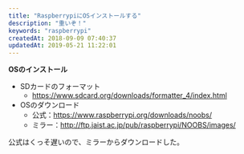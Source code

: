 ```yaml
---
title: "RaspberrypiにOSインストールする"
description: "重いぞ！"
keywords: "raspberrypi"
createdAt: 2018-09-09 07:40:37
updatedAt: 2019-05-21 11:22:01
---
```


**OSのインストール**

* SDカードのフォーマット
    * https://www.sdcard.org/downloads/formatter_4/index.html
* OSのダウンロード
    * 公式：https://www.raspberrypi.org/downloads/noobs/
    * ミラー：http://ftp.jaist.ac.jp/pub/raspberrypi/NOOBS/images/

公式はくっそ遅いので、ミラーからダウンロードした。

